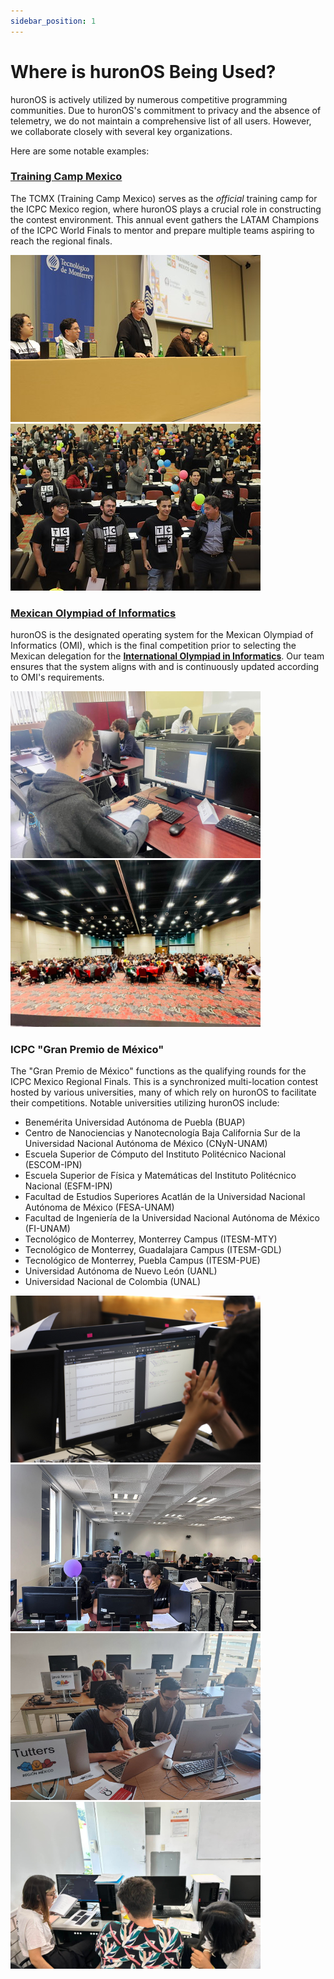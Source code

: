 ```yaml
---
sidebar_position: 1
---
```


# Where is huronOS Being Used?

huronOS is actively utilized by numerous competitive programming communities. Due to huronOS's commitment to privacy and the absence of telemetry, we do not maintain a comprehensive list of all users. However, we collaborate closely with several key organizations.

Here are some notable examples:

### **[Training Camp Mexico](https://tcmx.icpcmexico.org)**
The TCMX (Training Camp Mexico) serves as the *official* training camp for the ICPC Mexico region, where huronOS plays a crucial role in constructing the contest environment. This annual event gathers the LATAM Champions of the ICPC World Finals to mentor and prepare multiple teams aspiring to reach the regional finals.

![Training Camp Mexico 2023 - Inauguration](../assets/tcmx2023_directors.jpg)
![Training Camp Mexico 2023 - After Last Contest](../assets/tcmx2023_after_contest.jpg)

### **[Mexican Olympiad of Informatics](https://www.olimpiadadeinformatica.org.mx)**
huronOS is the designated operating system for the Mexican Olympiad of Informatics (OMI), which is the final competition prior to selecting the Mexican delegation for the **[International Olympiad in Informatics](https://ioinformatics.org)**. Our team ensures that the system aligns with and is continuously updated according to OMI's requirements.

![Olimpiada Mexicana de Informatica 2023 - Closing ceremony](../assets/omi2023_lab.png)
![Olimpiada Mexicana de Informatica 2023 - Contest within a laboratory](../assets/omi2023_ceremony.png)

### ICPC "Gran Premio de México"
The "Gran Premio de México" functions as the qualifying rounds for the ICPC Mexico Regional Finals. This is a synchronized multi-location contest hosted by various universities, many of which rely on huronOS to facilitate their competitions. Notable universities utilizing huronOS include:
- Benemérita Universidad Autónoma de Puebla (BUAP)
- Centro de Nanociencias y Nanotecnología Baja California Sur de la Universidad Nacional Autónoma de México (CNyN-UNAM)
- Escuela Superior de Cómputo del Instituto Politécnico Nacional (ESCOM-IPN)
- Escuela Superior de Física y Matemáticas del Instituto Politécnico Nacional (ESFM-IPN)
- Facultad de Estudios Superiores Acatlán de la Universidad Nacional Autónoma de México (FESA-UNAM)
- Facultad de Ingeniería de la Universidad Nacional Autónoma de México (FI-UNAM)
- Tecnológico de Monterrey, Monterrey Campus (ITESM-MTY)
- Tecnológico de Monterrey, Guadalajara Campus (ITESM-GDL)
- Tecnológico de Monterrey, Puebla Campus (ITESM-PUE)
- Universidad Autónoma de Nuevo León (UANL)
- Universidad Nacional de Colombia (UNAL)

![Gran Premio de México de ICPC 2024 - ESCOM-IPN](../assets/gpmx2024_escom.png)
![Gran Premio de México de ICPC 2024 - BUAP](../assets/gpmx2024_buap.png)
![Gran Premio de México de ICPC 2024 - CNyN-UNAM](../assets/gpmx2024_cnyn.png)
![Gran Premio de México de ICPC 2023 - CUCEI-UDG](../assets/gpmx2023_cucei.png)
